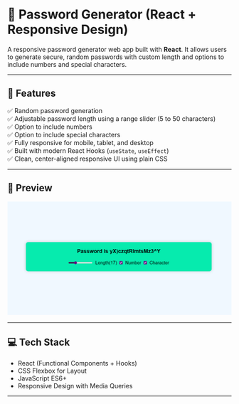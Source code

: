 # 🔐 Password Generator (React + Responsive Design)

A responsive password generator web app built with **React**. It allows users to generate secure, random passwords with custom length and options to include numbers and special characters.

---

## 🚀 Features

✅ Random password generation  
✅ Adjustable password length using a range slider (5 to 50 characters)  
✅ Option to include numbers  
✅ Option to include special characters  
✅ Fully responsive for mobile, tablet, and desktop  
✅ Built with modern React Hooks (`useState`, `useEffect`)  
✅ Clean, center-aligned responsive UI using plain CSS  

---

## 📸 Preview

![Password Generator Screenshot](./1.png)

---

## 💻 Tech Stack

- React (Functional Components + Hooks)  
- CSS Flexbox for Layout  
- JavaScript ES6+  
- Responsive Design with Media Queries  

---
